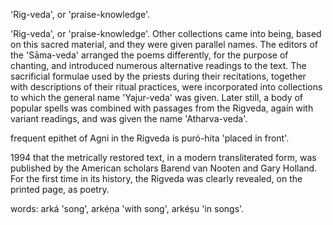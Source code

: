 'Rig-veda', or 'praise-knowledge'.


'Rig-veda', or 'praise-knowledge'. Other collections came into being, based on this sacred material, and they were given parallel names. The editors of the 'Sāma-veda' arranged the poems differently, for the purpose of chanting, and introduced numerous alternative readings to the text. The sacrificial formulae used by the priests during their recitations, together with descriptions of their ritual practices, were incorporated into collections to which the general name 'Yajur-veda' was given. Later still, a body of popular spells was combined with passages from the Rigveda, again with variant readings, and was given the name 'Atharva-veda'.


frequent epithet of Agni in the Rigveda is puró-hita 'placed in front'.


1994 that the metrically restored text, in a modern transliterated form, was published by the American scholars Barend van Nooten and Gary Holland. For the first time in its history, the Rigveda was clearly revealed, on the printed page, as poetry.


words: arká 'song', arkéṇa 'with song', arkéṣu 'in songs'.


